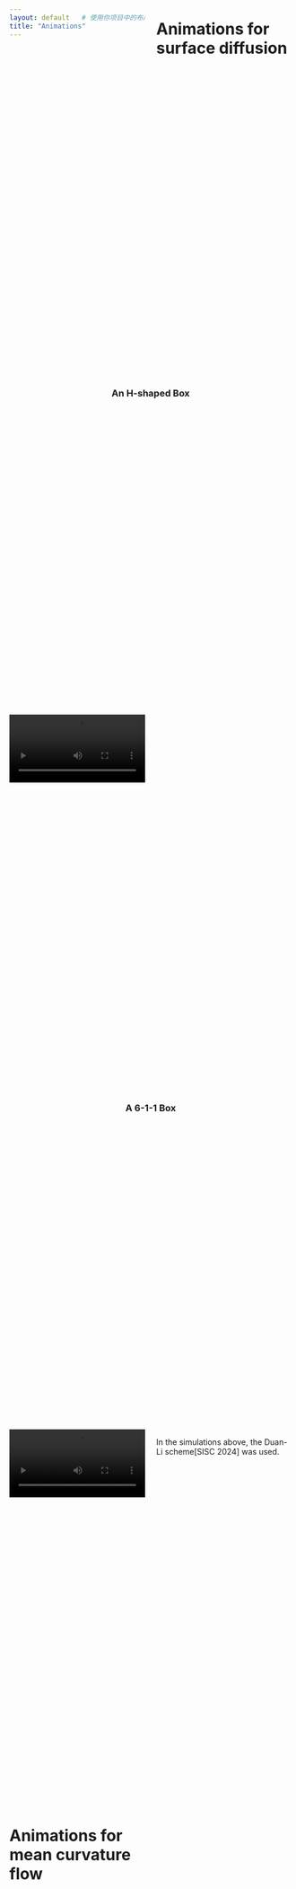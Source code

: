 ```yaml
---
layout: default   # 使用你项目中的布局文件（例如default.html）
title: "Animations"
---
```


# Animations for surface diffusion
<h3> An H-shaped Box </h3>
<video style="width: 100%; max-width: 600px;" controls>
  <source src="https://raw.githubusercontent.com/Bp-DUAN/Animation_GFs/main/SDF_H_cross.mp4" type="video/mp4">
</video>

<h3> A 6-1-1 Box </h3>
<video style="width: 100%; max-width: 600px;" controls>
  <source src="https://raw.githubusercontent.com/Bp-DUAN/Animation_GFs/main/SDF_Box_1_1_6.mp4" type="video/mp4">
</video>

<style>
body {
  display: grid;
  grid-template-columns: repeat(2, 1fr); /* 每行两列 */
  gap: 20px;                             /* 视频之间的间距 */
}

h3 {
  grid-column: span 2; /* 每个标题占据两列，确保标题在单独一行 */
  text-align: center;
}
</style>

<p> In the simulations above, the Duan-Li scheme[SISC 2024] was used. </p>

# Animations for mean curvature flow

